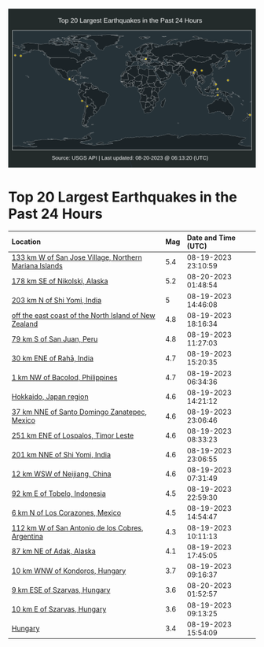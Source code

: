 ![Map](./map.png)

# Top 20 Largest Earthquakes in the Past 24 Hours

| Location | Mag | Date and Time (UTC) |
|:---|:---|:---|
| [133 km W of San Jose Village, Northern Mariana Islands](https://earthquake.usgs.gov/earthquakes/eventpage/us7000kpiw) | 5.4 | 08-19-2023 23:10:59 |
| [178 km SE of Nikolski, Alaska](https://earthquake.usgs.gov/earthquakes/eventpage/us7000kpjf) | 5.2 | 08-20-2023 01:48:54 |
| [203 km N of Shi Yomi, India](https://earthquake.usgs.gov/earthquakes/eventpage/us7000kpgp) | 5 | 08-19-2023 14:46:08 |
| [off the east coast of the North Island of New Zealand](https://earthquake.usgs.gov/earthquakes/eventpage/us7000kphr) | 4.8 | 08-19-2023 18:16:34 |
| [79 km S of San Juan, Peru](https://earthquake.usgs.gov/earthquakes/eventpage/us7000kpg6) | 4.8 | 08-19-2023 11:27:03 |
| [30 km ENE of Rahā, India](https://earthquake.usgs.gov/earthquakes/eventpage/us7000kpgy) | 4.7 | 08-19-2023 15:20:35 |
| [1 km NW of Bacolod, Philippines](https://earthquake.usgs.gov/earthquakes/eventpage/us7000kpfc) | 4.7 | 08-19-2023 06:34:36 |
| [Hokkaido, Japan region](https://earthquake.usgs.gov/earthquakes/eventpage/us7000kpgl) | 4.6 | 08-19-2023 14:21:12 |
| [37 km NNE of Santo Domingo Zanatepec, Mexico](https://earthquake.usgs.gov/earthquakes/eventpage/us7000kpis) | 4.6 | 08-19-2023 23:06:46 |
| [251 km ENE of Lospalos, Timor Leste](https://earthquake.usgs.gov/earthquakes/eventpage/us7000kpfm) | 4.6 | 08-19-2023 08:33:23 |
| [201 km NNE of Shi Yomi, India](https://earthquake.usgs.gov/earthquakes/eventpage/us7000kpiu) | 4.6 | 08-19-2023 23:06:55 |
| [12 km WSW of Neijiang, China](https://earthquake.usgs.gov/earthquakes/eventpage/us7000kpfg) | 4.6 | 08-19-2023 07:31:49 |
| [92 km E of Tobelo, Indonesia](https://earthquake.usgs.gov/earthquakes/eventpage/us7000kpir) | 4.5 | 08-19-2023 22:59:30 |
| [6 km N of Los Corazones, Mexico](https://earthquake.usgs.gov/earthquakes/eventpage/us7000kpgr) | 4.5 | 08-19-2023 14:54:47 |
| [112 km W of San Antonio de los Cobres, Argentina](https://earthquake.usgs.gov/earthquakes/eventpage/us7000kpfz) | 4.3 | 08-19-2023 10:11:13 |
| [87 km NE of Adak, Alaska](https://earthquake.usgs.gov/earthquakes/eventpage/us7000kphp) | 4.1 | 08-19-2023 17:45:05 |
| [10 km WNW of Kondoros, Hungary](https://earthquake.usgs.gov/earthquakes/eventpage/us7000kpk2) | 3.7 | 08-19-2023 09:16:37 |
| [9 km ESE of Szarvas, Hungary](https://earthquake.usgs.gov/earthquakes/eventpage/us7000kpjh) | 3.6 | 08-20-2023 01:52:57 |
| [10 km E of Szarvas, Hungary](https://earthquake.usgs.gov/earthquakes/eventpage/us7000kpfs) | 3.6 | 08-19-2023 09:13:25 |
| [Hungary](https://earthquake.usgs.gov/earthquakes/eventpage/us7000kph4) | 3.4 | 08-19-2023 15:54:09 |
